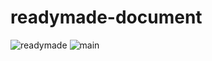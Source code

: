 # readymade-document
![readymade](https://cloud.githubusercontent.com/assets/7744615/15308673/beb0d65a-1c1a-11e6-8b6f-f2075bacd32a.png)
![main](https://cloud.githubusercontent.com/assets/7744615/15296807/0d1d64c8-1bd2-11e6-8bdc-c0eca7fc7c56.png)
